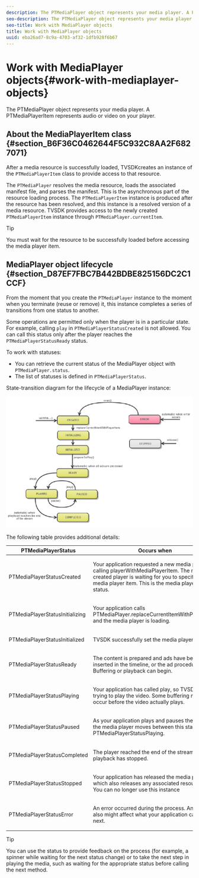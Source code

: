 ```yaml
---
description: The PTMediaPlayer object represents your media player. A PTMediaPlayerItem represents audio or video on your player.
seo-description: The PTMediaPlayer object represents your media player. A PTMediaPlayerItem represents audio or video on your player.
seo-title: Work with MediaPlayer objects
title: Work with MediaPlayer objects
uuid: eba26ad7-8c9a-4703-af32-1dfb928f6b67
---
```


# Work with MediaPlayer objects{#work-with-mediaplayer-objects}

The PTMediaPlayer object represents your media player. A PTMediaPlayerItem represents audio or video on your player.

## About the MediaPlayerItem class {#section_B6F36C0462644F5C932C8AA2F6827071}

After a media resource is successfully loaded, TVSDKcreates an instance of the `PTMediaPlayerItem` class to provide access to that resource.

The `PTMediaPlayer` resolves the media resource, loads the associated manifest file, and parses the manifest. This is the asynchronous part of the resource loading process. The `PTMediaPlayerItem` instance is produced after the resource has been resolved, and this instance is a resolved version of a media resource. TVSDK provides access to the newly created `PTMediaPlayerItem` instance through `PTMediaPlayer.currentItem`.

>[!TIP]
>
>You must wait for the resource to be successfully loaded before accessing the media player item.

## MediaPlayer object lifecycle {#section_D87EF7FBC7B442BDBE825156DC2C1CCF}

From the moment that you create the `PTMediaPlayer` instance to the moment when you terminate (reuse or remove) it, this instance completes a series of transitions from one status to another.

Some operations are permitted only when the player is in a particular state. For example, calling `play` in `PTMediaPlayerStatusCreated` is not allowed. You can call this status only after the player reaches the `PTMediaPlayerStatusReady` status.

To work with statuses:

* You can retrieve the current status of the MediaPlayer object with `PTMediaPlayer.status`. 
* The list of statuses is defined in `PTMediaPlayerStatus`.

State-transition diagram for the lifecycle of a MediaPlayer instance: 
<!--<a id="fig_1C55DE3F186F4B36AFFDCDE90379534C"></a>-->

![](assets/player-state-transitions-diagram-ios2_web.png)

The following table provides additional details:  

<table id="table_426F0093E4214EA88CD72A7796B58DFD"> 
 <thead> 
  <tr> 
   <th colname="col1" class="entry"> PTMediaPlayerStatus </th> 
   <th colname="col2" class="entry"> Occurs when </th> 
  </tr> 
 </thead>
 <tbody> 
  <tr> 
   <td colname="col1"> <p><span class="codeph"> PTMediaPlayerStatusCreated</span> </p> </td> 
   <td colname="col2"> <p>Your application requested a new media player by calling <span class="codeph"> playerWithMediaPlayerItem</span>. The newly created player is waiting for you to specify a media player item. This is the media player's initial status. </p> </td> 
  </tr> 
  <tr> 
   <td colname="col1"> <p> <span class="codeph"> PTMediaPlayerStatusInitializing</span> </p> </td> 
   <td colname="col2"> <p>Your application calls <span class="codeph"> PTMediaPlayer.replaceCurrentItemWithPlayerItem</span>, and the media player is loading. </p> </td> 
  </tr> 
  <tr> 
   <td colname="col1"> <p><span class="codeph"> PTMediaPlayerStatusInitialized</span> </p> </td> 
   <td colname="col2"> <p>TVSDK successfully set the media player item. </p> </td> 
  </tr> 
  <tr> 
   <td colname="col1"> <p> <span class="codeph"> PTMediaPlayerStatusReady</span> </p> </td> 
   <td colname="col2"> <p>The content is prepared and ads have been inserted in the timeline, or the ad procedure failed. Buffering or playback can begin. </p> </td> 
  </tr> 
  <tr> 
   <td colname="col1"> <p><span class="codeph"> PTMediaPlayerStatusPlaying</span> </p> </td> 
   <td colname="col2"> <p>Your application has called <span class="codeph"> play</span>, so TVSDK is trying to play the video. Some buffering might occur before the video actually plays. </p> </td> 
  </tr> 
  <tr> 
   <td colname="col1"> <p><span class="codeph"> PTMediaPlayerStatusPaused</span> </p> </td> 
   <td colname="col2"> <p>As your application plays and pauses the media, the media player moves between this state and <span class="codeph"> PTMediaPlayerStatusPlaying</span>. </p> </td> 
  </tr> 
  <tr> 
   <td colname="col1"> <p><span class="codeph"> PTMediaPlayerStatusCompleted</span> </p> </td> 
   <td colname="col2"> <p>The player reached the end of the stream, and playback has stopped. </p> </td> 
  </tr> 
  <tr> 
   <td colname="col1"> <p><span class="codeph"> PTMediaPlayerStatusStopped</span> </p> </td> 
   <td colname="col2"> <p>Your application has released the media player, which also releases any associated resources. You can no longer use this instance </p> </td> 
  </tr> 
  <tr> 
   <td colname="col1"> <p><span class="codeph"> PTMediaPlayerStatusError</span> </p> </td> 
   <td colname="col2"> <p>An error occurred during the process. An error also might affect what your application can do next. </p> </td> 
  </tr> 
 </tbody> 
</table>

>[!TIP]
>
>You can use the status to provide feedback on the process (for example, a spinner while waiting for the next status change) or to take the next step in playing the media, such as waiting for the appropriate status before calling the next method.

